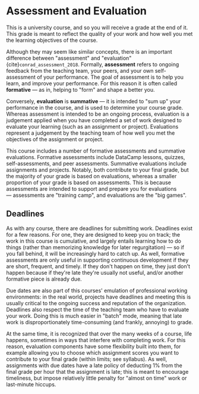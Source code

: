 # Assessment and Evaluation

This is a university course, and so you will receive a grade at the end of it. This grade is meant to reflect the quality of your work and how well you met the learning objectives of the course.

Although they may seem like similar concepts, there is an important difference between "assessment" and "evaluation" {cite}`conrad_assessment_2018`. Formally, **assessment** refers to ongoing feedback from the teaching team, your peers, and your own self-assessment of your performance. The goal of assessment is to help you learn, and improve your performance. For this reason it is often called **formative** — as in, helping to "form" and shape a better you.

Conversely, **evaluation** is **summative** — it is intended to "sum up" your performance in the course, and is used to determine your course grade. Whereas assessment is intended to be an ongoing process, evaluation is a judgement applied when you have completed a set of work designed to evaluate your learning (such as an assignment or project). Evaluations represent a judgement by the teaching team of how well you met the objectives of the assignment or project.

This course includes a number of formative assessments and summative evaluations. Formative assessments include DataCamp lessons, quizzes, self-assessments, and peer assessments. Summative evaluations include assignments and projects. Notably, both contribute to your final grade, but the majority of your grade is based on evaluations, whereas a smaller proportion of your grade is based on assessments. This is because assessments are intended to support and prepare you for evaluations — assessments are "training camp", and evaluations are the "big games".

## Deadlines

As with any course, there are deadlines for submitting work. Deadlines exist for a few reasons. For one, they are designed to keep you on track; the work in this course is cumulative, and largely entails learning how to do things (rather than memorizing knowledge for later regurgitation) — so if you fall behind, it will be increasingly hard to catch up. As well, formative assessments are only useful in supporting continuous development if they are short, frequent, and timely. If they don't happen on time, they just don't happen because if they're late they're usually not useful, and/or another formative piece is already due.

Due dates are also part of this courses' emulation of professional working environments: in the real world, projects have deadlines and meeting this is usually critical to the ongoing success and reputation of the organization. Deadlines also respect the time of the teaching team who have to evaluate your work. Doing this is much easier in "batch" mode, meaning that late work is disproportionately time-consuming (and frankly, annoying) to grade.

At the same time, it is recognized that over the many weeks of a course, life happens, sometimes in ways that interfere with completing work. For this reason, evaluation components have some flexibility built into them, for example allowing you to choose which assignment scores you want to contribute to your final grade (within limits; see syllabus). As well, assignments with due dates have a late policy of deducting 1% from the final grade per hour that the assignment is late; this is meant to encourage timeliness, but impose relatively little penalty for "almost on time" work or last-minute hiccups.
